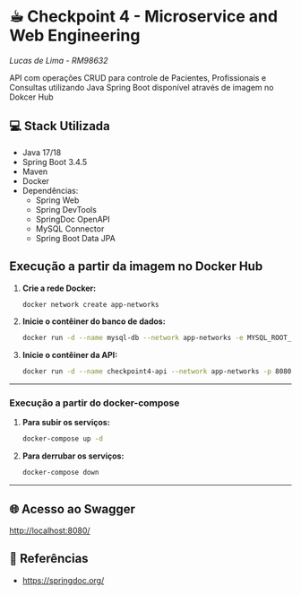 # ☕︎ Checkpoint 4 - Microservice and Web Engineering
*Lucas de Lima - RM98632*

API com operações CRUD para controle de Pacientes, Profissionais e Consultas utilizando Java Spring Boot disponível através de imagem no Dokcer Hub

## 💻 Stack Utilizada

- Java 17/18
- Spring Boot 3.4.5
- Maven
- Docker
- Dependências:
    - Spring Web
    - Spring DevTools
    - SpringDoc OpenAPI
    - MySQL Connector
    - Spring Boot Data JPA

## Execução a partir da imagem no Docker Hub

1.  **Crie a rede Docker:**
    ```bash
    docker network create app-networks
    ```

2.  **Inicie o contêiner do banco de dados:**
    ```bash
    docker run -d --name mysql-db --network app-networks -e MYSQL_ROOT_PASSWORD=root_pwd -e MYSQL_DATABASE=api -p 3306:3306 mysql:8.0
    ```

3.  **Inicie o contêiner da API:**
    ```bash
    docker run -d --name checkpoint4-api --network app-networks -p 8080:8080 -e DB_SERVER=mysql-db -e DB_DATABASE=api -e DB_USER=root -e DB_PASSWORD=root_pwd lucaslimb/checkpoint4:latest
    ```

---

### Execução a partir do docker-compose

1.  **Para subir os serviços:**
    ```bash
    docker-compose up -d
    ```

2.  **Para derrubar os serviços:**
    ```bash
    docker-compose down
    ```

---

## 🌐 Acesso ao Swagger

[http://localhost:8080/](http://localhost:8080/)

## 📓 Referências
- https://springdoc.org/
